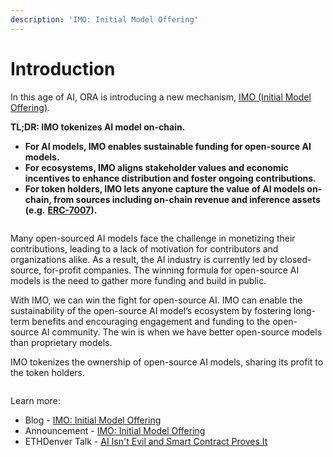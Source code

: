 ```yaml
---
description: 'IMO: Initial Model Offering'
---
```


# Introduction

In this age of AI, ORA is introducing a new mechanism, [IMO (Initial Model Offering)](https://www.ora.io/imo).

**TL;DR: IMO tokenizes AI model on-chain.**

* **For AI models, IMO enables sustainable funding for open-source AI models.**
* **For ecosystems, IMO aligns stakeholder values and economic incentives to enhance distribution and foster ongoing contributions.**
* **For token holders, IMO lets anyone capture the value of AI models on-chain, from sources including on-chain revenue and inference assets (e.g.** [**ERC-7007**](https://eips.ethereum.org/EIPS/eip-7007)**).**

<div data-full-width="false">

<figure><img src="../.gitbook/assets/Group 1000006178.png" alt=""><figcaption></figcaption></figure>

</div>

Many open-sourced AI models face the challenge in monetizing their contributions, leading to a lack of motivation for contributors and organizations alike. As a result, the AI industry is currently led by closed-source, for-profit companies. The winning formula for open-source AI models is the need to gather more funding and build in public.

With IMO, we can win the fight for open-source AI. IMO can enable the sustainability of the open-source AI model’s ecosystem by fostering long-term benefits and encouraging engagement and funding to the open-source AI community. The win is when we have better open-source models than proprietary models.

IMO tokenizes the ownership of open-source AI models, sharing its profit to the token holders.

<figure><img src="../.gitbook/assets/Untitled.png" alt=""><figcaption></figcaption></figure>

Learn more:

* Blog - [IMO: Initial Model Offering](https://mirror.xyz/orablog.eth/xYMD27tN23ppbKCluB9faytF_W6M1hKXTuKcfkm3D50)
* Announcement - [IMO: Initial Model Offering](https://twitter.com/OraProtocol/status/1763676800297673001)
* ETHDenver Talk - [AI Isn't Evil and Smart Contract Proves It](https://www.youtube.com/watch?v=6fujouJ26n8)
